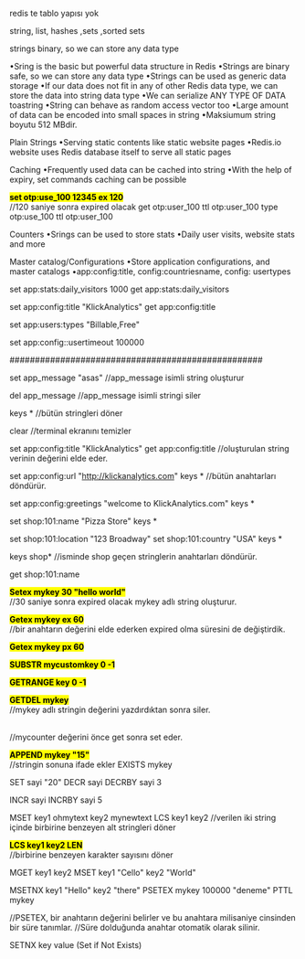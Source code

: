 redis te tablo yapısı yok


string, list, hashes ,sets ,sorted sets

strings binary, so we can store any data type

•Sring is the basic but powerful data structure in Redis
•Strings are binary safe, so we can store any data type
•Strings can be used as generic data storage
•If our data does not fit in any of other Redis data type, we can store
the data into string data type
•We can serialize ANY TYPE OF DATA toastring
•String can behave as random access vector too
•Large amount of data can be encoded into small spaces in string
•Maksiumum string boyutu 512 MBdir.

Plain Strings
•Serving static contents like static website pages
•Redis.io website uses Redis database itself to serve all static pages

Caching
•Frequently used data can be cached into string
•With the help of expiry, set commands caching can be possible


<b><mark>set otp:use_100 12345 ex 120</mark></b><br>
//120 saniye sonra expired olacak
get otp:user_100
ttl otp:user_100
type otp:use_100
ttl otp:user_100

Counters
•Srings can be used to store stats
•Daily user visits, website stats and more

Master catalog/Configurations
•Store application configurations, and master catalogs
•app:config:title, config:countriesname, config: usertypes

set app:stats:daily_visitors 1000
get app:stats:daily_visitors

set app:config:title "KlickAnalytics"
get app:config:title

set app:users:types "Billable,Free"

set app:config::usertimeout 100000


##################################################

set app_message "asas"
//app_message isimli string oluşturur

del app_message
//app_message isimli stringi siler

keys *
//bütün stringleri döner

clear
//terminal ekranını temizler


set app:config:title "KlickAnalytics"
get app:config:title
//oluşturulan string verinin değerini elde eder.

set app:config:url "http://klickanalytics.com"
keys *
//bütün anahtarları döndürür.


set app:config:greetings "welcome to KlickAnalytics.com"
keys *


set shop:101:name "Pizza Store"
keys *

set shop:101:location "123 Broadway"
set shop:101:country "USA"
keys *

keys shop*
//isminde shop geçen stringlerin anahtarları döndürür.

get shop:101:name


<b><mark>Setex mykey 30 "hello world"</mark></b><br>
//30 saniye sonra expired olacak mykey adlı string oluşturur.

<b><mark>Getex mykey ex 60</mark></b><br>
//bir anahtarın değerini elde ederken expired olma süresini de değiştirdik.

<b><mark>Getex mykey px 60</mark></b><br>

<b><mark>SUBSTR mycustomkey 0 -1</mark></b><br>

<b><mark>GETRANGE key 0 -1</mark></b><br>

<b><mark>GETDEL mykey</mark></b><br>
//mykey adlı stringin değerini yazdırdıktan sonra siler.

<b><mark></mark></b><br>
//mycounter değerini önce get sonra set eder.

<b><mark>APPEND mykey "15"</mark></b><br>
//stringin sonuna ifade ekler
EXISTS mykey

SET sayi "20"
DECR sayi
DECRBY sayi 3

INCR sayi
INCRBY sayi 5



MSET key1 ohmytext key2 mynewtext
LCS key1 key2
//verilen iki string içinde birbirine benzeyen alt stringleri döner

<b><mark>LCS key1 key2 LEN</mark></b><br>
//birbirine benzeyen karakter sayısını döner

MGET key1 key2
MSET key1 "Cello" key2 "World"

MSETNX key1 "Hello" key2 "there"
PSETEX mykey 100000 "deneme"
PTTL mykey

//PSETEX, bir anahtarın değerini belirler ve bu anahtara milisaniye cinsinden bir süre tanımlar. 
//Süre dolduğunda anahtar otomatik olarak silinir.


SETNX key value
(Set if Not Exists)




































